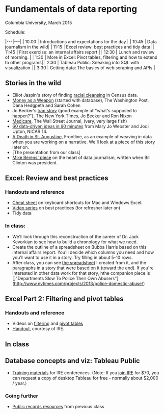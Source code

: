 # Fundamentals of data reporting
Columbia University, March 2015

Schedule:

|---|---|
| 10:00 | Introductions and expectations for the day |
| 10:45 | Data journalism in the wild|
| 11:15 | Excel review: best practices and tidy data|
| 11:45 | First exercise: an internal affairs report |
| 12:30 | Lunch and review of morning. |
| 1:30  | More in Excel: Pivot tables, filtering and how to extend to other programs|
| 2:30  | Tableau Public: Sneaking into SQL with visualization |
| 3:30  | Getting data: The basics of web scraping and APIs |

## Stories in the wild
* Elliot Jaspin's story of finding [racial cleansing](http://hnn.us/article/35847) in Census data.
* [Money as a Weapon](http://www.washingtonpost.com/wp-dyn/content/article/2008/08/10/AR2008081002512.html)
 (started with database), The Washington Post, Dana Hedgpeth and Sarah Cohen
* Jo Becker's [Iran story](http://www.nytimes.com/2010/03/07/world/middleeast/07sanctions.html?pagewanted=all) (good example of "what's supposed to happen?"),
The New York Times, Jo Becker and Ron Nixon
* [Medicare](http://online.wsj.com/news/articles/SB10001424052748704696304575538112856615900), The Wall Street Journal, (very, very large fish)
* [60 data-driven ideas in 60 minutes](https://docs.google.com/presentation/d/1bwYTBxnSSCBlhEh5_xnoiTejqoNbR5j_NZtVe1iDfTc/edit#slide=id.g2baf1d8ae_030)
from Mary Jo Webster and Jodi Upton, NICAR 14.
* [A Death in St. Augustine](http://www.pbs.org/wgbh/pages/frontline/death-in-st-augustine/), Frontline, as an example of weaving in data when you are working on a narrative.
We'll look at a piece of this story later on.
* [The presentation from our class]
* [Mike Berens' piece](http://sarahcnyt.github.io/stabile/docs/berens_nerds_words.pdf) on the heart of data journalism, written when Bill Clinton was president.


## Excel: Review and best practices

### Handouts and reference
* [Cheat sheet](https://github.com/sarahcnyt/stabile/blob/master/xl/macxlcheatsheet.pdf?raw=true) on keyboard shortcuts for Mac and Windows Excel.
* [Video series](http://www.youtube.com/playlist?list=PL-Je9dqyEF8YS7Cy8BppKg5zrhiQC__n6) on best practices (for refresher later on)
* Tidy data

### In class:
* We'll look through this reconstruction of the career of Dr. Jack Kevorkian to see how to build a chronology for what we need.
* Create the outline of a spreadsheet on Bubba Harris based on this internal affairs report. You'll decide which columns you need and how you'll want to use it in a story. Try filling in about 5-10 rows.
* After class, you can see [the spreadsheet](../exampledata/bubba_harris_protocol.xlsx?raw=true) I created from it, and the [paragraphs in a story](http://www.nytimes.com/projects/2013/two-gunshots/) that were based on it (toward the end). If you're interested in other data work for that story, hthe companion piece is []"Departments Slow To Police Their Own Abusers"](http://www.nytimes.com/projects/2013/police-domestic-abuse/)

## Excel Part 2: Filtering and pivot tables

### Handouts and reference
* Videos on [filtering](https://www.youtube.com/watch?v=TleYPfeJnnU) and [pivot tables](http://youtu.be/_rZ6y-e7diw)
* [Handout](http:/../docs/xlpivot_updated.pdf), courtesy of IRE.

## In class


## Database concepts and viz: Tableau Public
* [Training materials](http://www.tableau.com/public/ire) for IRE conferences. (Note: If you [join IRE](http://ire.org/membership/) for $70, you can request a copy of desktop Tableau for free - normally about $2,000 / year.)



### Going further

* [Public records resources](http://sarahcnyt.github.io/stabile/weeks/class03.html) from previous class
